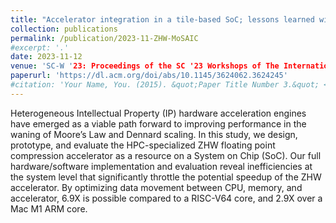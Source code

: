 ```yaml
---
title: "Accelerator integration in a tile-based SoC; lessons learned with a hardware floating point compression engine"
collection: publications
permalink: /publication/2023-11-ZHW-MoSAIC
#excerpt: '.'
date: 2023-11-12
venue: 'SC-W '23: Proceedings of the SC '23 Workshops of The International Conference on High Performance Computing, Network, Storage, and Analysis'
paperurl: 'https://dl.acm.org/doi/abs/10.1145/3624062.3624245'
#citation: 'Your Name, You. (2015). &quot;Paper Title Number 3.&quot; <i>Journal 1</i>. 1(3).'
---
```


Heterogeneous Intellectual Property (IP) hardware acceleration engines have emerged as a viable path forward to improving performance in the waning of Moore’s Law and Dennard scaling. In this study, we design, prototype, and evaluate the HPC-specialized ZHW floating point compression accelerator as a resource on a System on Chip (SoC). Our full hardware/software implementation and evaluation reveal inefficiencies at the system level that significantly throttle the potential speedup of the ZHW accelerator. By optimizing data movement between CPU, memory, and accelerator, 6.9X is possible compared to a RISC-V64 core, and 2.9X over a Mac M1 ARM core.
